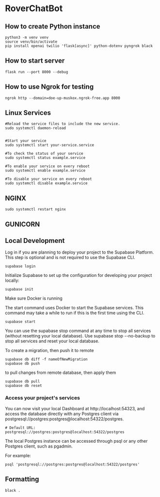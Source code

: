 # RoverChatBot

## How to create Python instance

```
python3 -m venv venv
source venv/bin/activate
pip install openai twilio 'flask[async]' python-dotenv pyngrok black
```

## How to start server

```
flask run --port 8000 --debug
```

## How to use Ngrok for testing

```
ngrok http --domain=doe-up-muskox.ngrok-free.app 8000
```

## Linux Services

```
#Reload the service files to include the new service.
sudo systemctl daemon-reload


#Start your service
sudo systemctl start your-service.service

#To check the status of your service
sudo systemctl status example.service

#To enable your service on every reboot
sudo systemctl enable example.service

#To disable your service on every reboot
sudo systemctl disable example.service
```

## NGINX

```
sudo systemctl restart nginx
```

## GUNICORN

## Local Development

Log in if you are planning to deploy your project to the Supabase Platform. This step is optional and is not required to use the Supabase CLI.

```
supabase login
```

Initialize Supabase to set up the configuration for developing your project locally:

```
supabase init
```

Make sure Docker is running

The start command uses Docker to start the Supabase services.
This command may take a while to run if this is the first time using the CLI.

```
supabase start
```

You can use the supabase stop command at any time to stop all services (without resetting your local database). Use supabase stop --no-backup to stop all services and reset your local database.

To create a migration, then push it to remote

```
supabase db diff -f nameOfNewMigration
supabase db push
```

to pull changes from remote database, then apply them

```
supabase db pull
supabase db reset
```

### Access your project's services

You can now visit your local Dashboard at http://localhost:54323, and access the database directly with any Postgres client via postgresql://postgres:postgres@localhost:54322/postgres.

```
# Default URL:
postgresql://postgres:postgres@localhost:54322/postgres
```

The local Postgres instance can be accessed through psql
or any other Postgres client, such as pgadmin.

For example:

```
psql 'postgresql://postgres:postgres@localhost:54322/postgres'
```

## Formatting

```
black .
```
